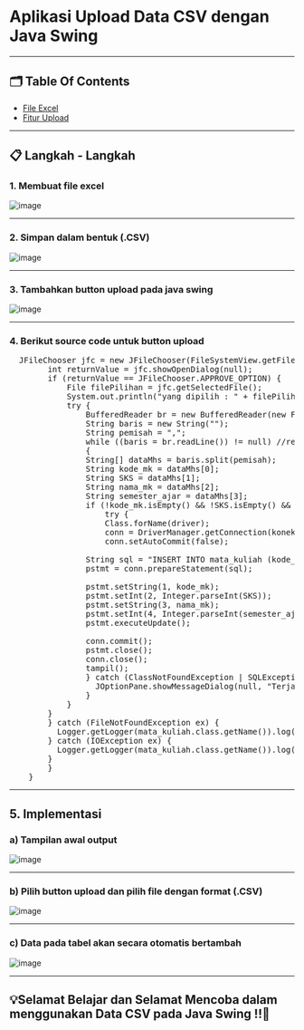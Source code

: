 # Aplikasi Upload Data CSV dengan Java Swing
---
## 🗂️ Table Of Contents 
-  [File Excel](https://github.com/adeliafhr/Tugas-Pertemuan-Sebelas/blob/main/DataMatkul.csv)
-  [Fitur Upload](https://github.com/adeliafhr/Tugas-Pertemuan-Sebelas/blob/main/mata_kuliah.java)

---
##  📋 Langkah - Langkah 
### 1. Membuat file excel
![image](https://github.com/user-attachments/assets/1163625d-a863-438b-ba02-9087688540f3)

---
### 2. Simpan dalam bentuk (.CSV)
![image](https://github.com/user-attachments/assets/0c5ec451-e4d4-4e48-bbf3-8a2266571853)

---
### 3. Tambahkan button upload pada java swing
![image](https://github.com/user-attachments/assets/c4519e1e-3a6d-47d9-9725-d8b4084e4c8c)

---
### 4. Berikut source code untuk button upload
<pre>
  JFileChooser jfc = new JFileChooser(FileSystemView.getFileSystemView().getHomeDirectory());
        int returnValue = jfc.showOpenDialog(null);
        if (returnValue == JFileChooser.APPROVE_OPTION) {
            File filePilihan = jfc.getSelectedFile();
            System.out.println("yang dipilih : " + filePilihan.getAbsolutePath());
            try {
                BufferedReader br = new BufferedReader(new FileReader(filePilihan));
                String baris = new String("");
                String pemisah = ",";
                while ((baris = br.readLine()) != null) //returns a Boolean value
                {
                String[] dataMhs = baris.split(pemisah);
                String kode_mk = dataMhs[0];
                String SKS = dataMhs[1];
                String nama_mk = dataMhs[2];
                String semester_ajar = dataMhs[3];
                if (!kode_mk.isEmpty() && !SKS.isEmpty() && !nama_mk.isEmpty() && !semester_ajar.isEmpty()) {
                    try {
                    Class.forName(driver);
                    conn = DriverManager.getConnection(koneksi, user, password);
                    conn.setAutoCommit(false);                

                String sql = "INSERT INTO mata_kuliah (kode_mk, SKS, nama_mk, semester_ajar) VALUES(?, ?, ?, ?)";
                pstmt = conn.prepareStatement(sql);

                pstmt.setString(1, kode_mk);
                pstmt.setInt(2, Integer.parseInt(SKS));
                pstmt.setString(3, nama_mk);
                pstmt.setInt(4, Integer.parseInt(semester_ajar));
                pstmt.executeUpdate();                                               

                conn.commit();
                pstmt.close();
                conn.close();
                tampil();            
                } catch (ClassNotFoundException | SQLException ex) {
                  JOptionPane.showMessageDialog(null, "Terjadi Kesalahan Saat Pengisian Data");
                }
            }
        }
        } catch (FileNotFoundException ex) {
          Logger.getLogger(mata_kuliah.class.getName()).log(Level.SEVERE, null, ex);
        } catch (IOException ex) {
          Logger.getLogger(mata_kuliah.class.getName()).log(Level.SEVERE, null, ex);
        }
        }
    }
</pre>

---
## 5. Implementasi
### a) Tampilan awal output
![image](https://github.com/user-attachments/assets/cefc2060-a416-4bcf-8a65-c97944cab690)

---
### b) Pilih button upload dan pilih file dengan format (.CSV)
![image](https://github.com/user-attachments/assets/08bdbdd8-c754-4d3a-902e-8282e714a7a6)

---
### c) Data pada tabel akan secara otomatis bertambah
![image](https://github.com/user-attachments/assets/0d9f24dd-a685-44db-8e2c-17c4e8698fad)

---
## 💡Selamat Belajar dan Selamat Mencoba dalam menggunakan Data CSV pada Java Swing !!📖
